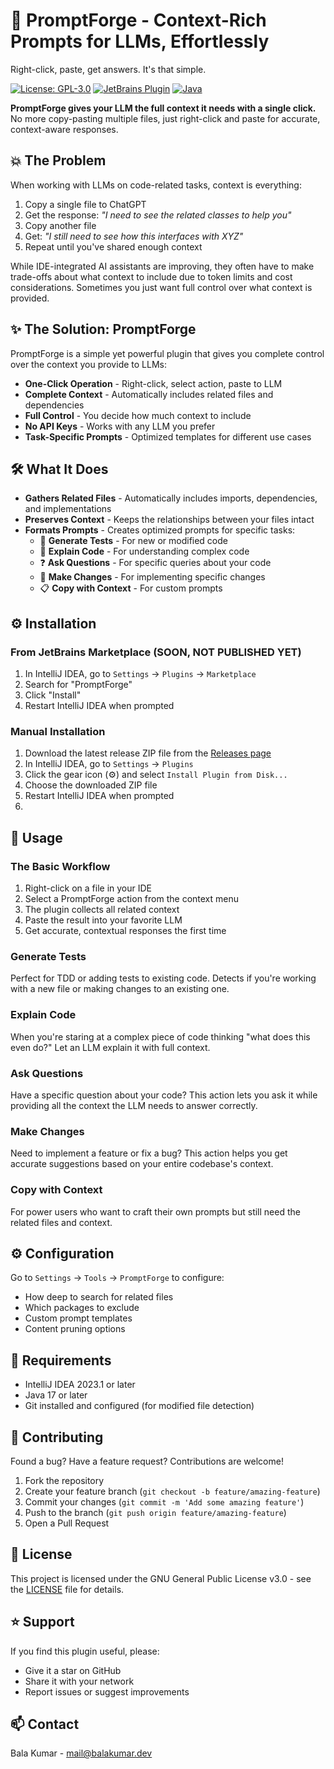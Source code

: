 # 🚀 PromptForge - Context-Rich Prompts for LLMs, Effortlessly

Right-click, paste, get answers. It's that simple.

[![License: GPL-3.0](https://img.shields.io/badge/License-GPLv3-blue.svg)](https://www.gnu.org/licenses/gpl-3.0)
[![JetBrains Plugin](https://img.shields.io/badge/JetBrains-Plugin-orange.svg)](https://plugins.jetbrains.com/)
[![Java](https://img.shields.io/badge/Language-Java-red.svg)](https://www.java.com/)

**PromptForge gives your LLM the full context it needs with a single click.** No more copy-pasting multiple files, just right-click and paste for accurate, context-aware responses.

## 💥 The Problem

When working with LLMs on code-related tasks, context is everything:

1. Copy a single file to ChatGPT
2. Get the response: *"I need to see the related classes to help you"*
3. Copy another file
4. Get: *"I still need to see how this interfaces with XYZ"*
5. Repeat until you've shared enough context

While IDE-integrated AI assistants are improving, they often have to make trade-offs about what context to include due to token limits and cost considerations. Sometimes you just want full control over what context is provided.

## ✨ The Solution: PromptForge

PromptForge is a simple yet powerful plugin that gives you complete control over the context you provide to LLMs:

- **One-Click Operation** - Right-click, select action, paste to LLM
- **Complete Context** - Automatically includes related files and dependencies
- **Full Control** - You decide how much context to include
- **No API Keys** - Works with any LLM you prefer
- **Task-Specific Prompts** - Optimized templates for different use cases

## 🛠️ What It Does

- **Gathers Related Files** - Automatically includes imports, dependencies, and implementations
- **Preserves Context** - Keeps the relationships between your files intact
- **Formats Prompts** - Creates optimized prompts for specific tasks:
    - 🧪 **Generate Tests** - For new or modified code
    - 📝 **Explain Code** - For understanding complex code
    - ❓ **Ask Questions** - For specific queries about your code
    - 🔄 **Make Changes** - For implementing specific changes
    - 📋 **Copy with Context** - For custom prompts


## ⚙️ Installation

### From JetBrains Marketplace (SOON, NOT PUBLISHED YET)

1. In IntelliJ IDEA, go to `Settings` → `Plugins` → `Marketplace`
2. Search for "PromptForge"
3. Click "Install"
4. Restart IntelliJ IDEA when prompted

### Manual Installation

1. Download the latest release ZIP file from the [Releases page](https://github.com/balakumardev/PromptForge/releases)
2. In IntelliJ IDEA, go to `Settings` → `Plugins`
3. Click the gear icon (⚙️) and select `Install Plugin from Disk...`
4. Choose the downloaded ZIP file
5. Restart IntelliJ IDEA when prompted
6. 
## 📖 Usage

### The Basic Workflow

1. Right-click on a file in your IDE
2. Select a PromptForge action from the context menu
3. The plugin collects all related context
4. Paste the result into your favorite LLM
5. Get accurate, contextual responses the first time

### Generate Tests

Perfect for TDD or adding tests to existing code. Detects if you're working with a new file or making changes to an existing one.

### Explain Code

When you're staring at a complex piece of code thinking "what does this even do?" Let an LLM explain it with full context.

### Ask Questions

Have a specific question about your code? This action lets you ask it while providing all the context the LLM needs to answer correctly.

### Make Changes

Need to implement a feature or fix a bug? This action helps you get accurate suggestions based on your entire codebase's context.

### Copy with Context

For power users who want to craft their own prompts but still need the related files and context.

## ⚙️ Configuration

Go to `Settings` → `Tools` → `PromptForge` to configure:

- How deep to search for related files
- Which packages to exclude
- Custom prompt templates
- Content pruning options

## 🔧 Requirements

- IntelliJ IDEA 2023.1 or later
- Java 17 or later
- Git installed and configured (for modified file detection)

## 🤝 Contributing

Found a bug? Have a feature request? Contributions are welcome!

1. Fork the repository
2. Create your feature branch (`git checkout -b feature/amazing-feature`)
3. Commit your changes (`git commit -m 'Add some amazing feature'`)
4. Push to the branch (`git push origin feature/amazing-feature`)
5. Open a Pull Request

## 📝 License

This project is licensed under the GNU General Public License v3.0 - see the [LICENSE](LICENSE) file for details.

## ⭐ Support

If you find this plugin useful, please:
- Give it a star on GitHub
- Share it with your network
- Report issues or suggest improvements

## 📫 Contact

Bala Kumar - [mail@balakumar.dev](mailto:mail@balakumar.dev)